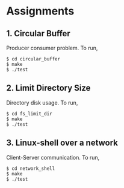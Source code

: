 # Assignments

## 1. Circular Buffer
Producer consumer problem. To run,  
```
$ cd circular_buffer	
$ make	
$ ./test	
```

## 2. Limit Directory Size
Directory disk usage. To run,
```
$ cd fs_limit_dir  
$ make  
$ ./test  
```

## 3. Linux-shell over a network 
Client-Server communication. To run,
```
$ cd network_shell
$ make  
$ ./test  
```
